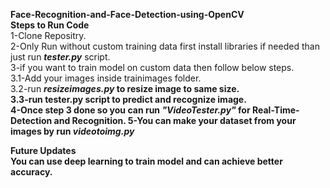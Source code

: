 <b>Face-Recognition-and-Face-Detection-using-OpenCV</b><br>
<b>Steps to Run Code</b><br>
1-Clone Repositry.<br>
2-Only Run without custom training data first install libraries if needed than just run <b><i>tester.py</i></b> script.<br>
3-if you want to train model on custom data then follow below steps.<br>
  3.1-Add your images inside trainimages folder.<br>
  3.2-run <b><i>resizeimages.py</i><b> to resize image to same size.<Br>
  3.3-run tester.py script to predict and recognize image.<br>
  4-Once step 3 done so you can run <b><i>"VideoTester.py"</i></b> for Real-Time-Detection and Recognition.
  5-You can make your dataset from your images by run <b><i>videotoimg.py</i></b>
 
 <b>Future Updates</b><br>
 You can use deep learning to train model and can achieve better accuracy.
